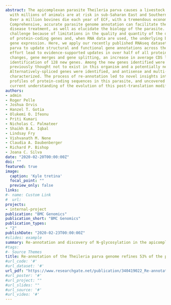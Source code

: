 ```yaml
---
abstract: The apicomplexan parasite Theileria parva causes a livestock disease called East coast fever (ECF),
  with millions of animals are at risk in sub-Saharan East and Southern Africa, the geographic distribution of T. parva.
  Over a million bovines die each year of ECF, with a tremendous economic burden to pastoralists in endemic countries.
  Comprehensive, accurate parasite genome annotation can facilitate the discovery of novel chemotherapeutic targets for
  disease treatment, as well as elucidate the biology of the parasite. However, genome annotation remains a significant
  challenge because of limitations in the quality and quantity of the data being used to inform the location and function
  of protein-coding genes and, when RNA data are used, the underlying biological complexity of the processes involved in
  gene expression. Here, we apply our recently published RNAseq dataset derived from the schizont life-cycle stage of T.
  parva to update structural and functional gene annotations across the entire nuclear genome. The re-annotation
  effort lead to evidence-supported updates in over half of all protein-coding sequence (CDS) predictions, including exon
  changes, gene merges and gene splitting, an increase in average CDS length of approximately 50 base pairs, and the
  identification of 128 new genes. Among the new genes identified were those involved in N-glycosylation, a process
  previously thought not to exist in this organism and a potentially new chemotherapeutic target pathway for treating ECF.
  Alternatively-spliced genes were identified, and antisense and multi-gene family transcription were extensively
  characterized. The process of re-annotation led to novel insights into the organization and expression
  profiles of protein-coding sequences in this parasite, and uncovered a minimal N-glycosylation pathway that changes our
  current understanding of the evolution of this post-translation modification in apicomplexan parasites.
authors:
- admin
- Roger Pelle
- Joshua Orvis
- Hanzel T. Gotia
- Olukemi O. Ifeonu
- Priti Kumari
- Nicholas C. Palmateer
- Shaikh B.A. Iqbal
- Lindsay Fry
- Vishvanath M. Nene
- Claudia A. Daubenberger
- Richard P. Bishop
- Joana C. Silva
date: "2020-02-20T00:00:00Z"
doi: ""
featured: true
image:
  caption: 'Kyle tretina'
  focal_point: ""
  preview_only: false
links:
#- name: Custom Link
#  url:
projects:
- internal-project
publication: "BMC Genomics"
publication_short: "BMC Genomics"
publication_types:
- "2"
publishDate: "2020-02-23T00:00:00Z"
#slides: example
summary: Re-annotation and discovery of N-glycosylation in the apicomplexan parasite Theileria parva
#tags:
#- Source Themes
title: Re-annotation of the Theileria parva genome refines 53% of the proteome and uncovers essential components of         N-glycosylation, a conserved pathway in many organisms
#url_code: '#'
#url_dataset: '#'
url_pdf: "https://www.researchgate.net/publication/340419022_Re-annotation_of_the_Theileria_parva_genome_refines_53_of_the_proteome_and_uncovers_essential_components_of_N-glycosylation_a_conserved_pathway_in_many_organisms"
#url_poster: '#'
#url_project: ""
#url_slides: ""
#url_source: '#'
#url_video: '#'
---
```


